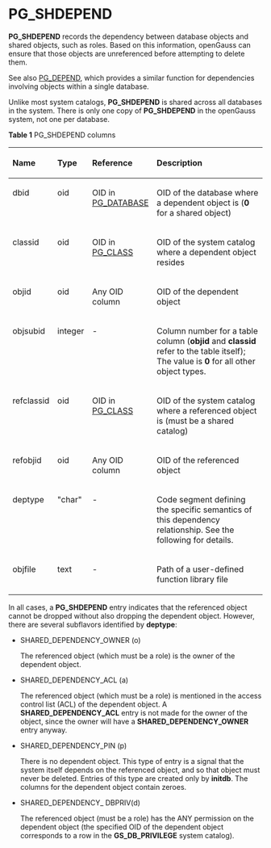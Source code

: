 # PG\_SHDEPEND<a name="EN-US_TOPIC_0289900698"></a>

**PG\_SHDEPEND**  records the dependency between database objects and shared objects, such as roles. Based on this information, openGauss can ensure that those objects are unreferenced before attempting to delete them.

See also  [PG\_DEPEND](pg_depend.md), which provides a similar function for dependencies involving objects within a single database.

Unlike most system catalogs,  **PG\_SHDEPEND**  is shared across all databases in the system. There is only one copy of  **PG\_SHDEPEND**  in the openGauss system, not one per database.

**Table  1**  PG\_SHDEPEND columns

<a name="en-us_topic_0283137157_en-us_topic_0237122314_en-us_topic_0059778501_t27b085e89ebd42c68d65b01fceaf8a4c"></a>
<table><thead align="left"><tr id="en-us_topic_0283137157_en-us_topic_0237122314_en-us_topic_0059778501_r8417af7187e34e1ca9a59650aae99fd6"><th class="cellrowborder" valign="top" width="15.229999999999999%" id="mcps1.2.5.1.1"><p id="en-us_topic_0283137157_en-us_topic_0237122314_en-us_topic_0059778501_a851db343909b4c108175e472aa7f6104"><a name="en-us_topic_0283137157_en-us_topic_0237122314_en-us_topic_0059778501_a851db343909b4c108175e472aa7f6104"></a><a name="en-us_topic_0283137157_en-us_topic_0237122314_en-us_topic_0059778501_a851db343909b4c108175e472aa7f6104"></a>Name</p>
</th>
<th class="cellrowborder" valign="top" width="12.590000000000002%" id="mcps1.2.5.1.2"><p id="en-us_topic_0283137157_en-us_topic_0237122314_en-us_topic_0059778501_a7d6c53bb50fc448aafa03c3f29d11a82"><a name="en-us_topic_0283137157_en-us_topic_0237122314_en-us_topic_0059778501_a7d6c53bb50fc448aafa03c3f29d11a82"></a><a name="en-us_topic_0283137157_en-us_topic_0237122314_en-us_topic_0059778501_a7d6c53bb50fc448aafa03c3f29d11a82"></a>Type</p>
</th>
<th class="cellrowborder" valign="top" width="21.73%" id="mcps1.2.5.1.3"><p id="en-us_topic_0283137157_en-us_topic_0237122314_en-us_topic_0059778501_a0da30404906d49e2828ce5bf41995ad4"><a name="en-us_topic_0283137157_en-us_topic_0237122314_en-us_topic_0059778501_a0da30404906d49e2828ce5bf41995ad4"></a><a name="en-us_topic_0283137157_en-us_topic_0237122314_en-us_topic_0059778501_a0da30404906d49e2828ce5bf41995ad4"></a>Reference</p>
</th>
<th class="cellrowborder" valign="top" width="50.449999999999996%" id="mcps1.2.5.1.4"><p id="en-us_topic_0283137157_en-us_topic_0237122314_en-us_topic_0059778501_a29f6b37d24834a8c814b78cd618f1a6f"><a name="en-us_topic_0283137157_en-us_topic_0237122314_en-us_topic_0059778501_a29f6b37d24834a8c814b78cd618f1a6f"></a><a name="en-us_topic_0283137157_en-us_topic_0237122314_en-us_topic_0059778501_a29f6b37d24834a8c814b78cd618f1a6f"></a>Description</p>
</th>
</tr>
</thead>
<tbody><tr id="en-us_topic_0283137157_en-us_topic_0237122314_en-us_topic_0059778501_r955991789291496ba218378120e7296b"><td class="cellrowborder" valign="top" width="15.229999999999999%" headers="mcps1.2.5.1.1 "><p id="en-us_topic_0283137157_en-us_topic_0237122314_en-us_topic_0059778501_af8bf6085242d49b7916d2441987cc22b"><a name="en-us_topic_0283137157_en-us_topic_0237122314_en-us_topic_0059778501_af8bf6085242d49b7916d2441987cc22b"></a><a name="en-us_topic_0283137157_en-us_topic_0237122314_en-us_topic_0059778501_af8bf6085242d49b7916d2441987cc22b"></a>dbid</p>
</td>
<td class="cellrowborder" valign="top" width="12.590000000000002%" headers="mcps1.2.5.1.2 "><p id="en-us_topic_0283137157_en-us_topic_0237122314_en-us_topic_0059778501_ad05c04b79f634a169cd213e84195baee"><a name="en-us_topic_0283137157_en-us_topic_0237122314_en-us_topic_0059778501_ad05c04b79f634a169cd213e84195baee"></a><a name="en-us_topic_0283137157_en-us_topic_0237122314_en-us_topic_0059778501_ad05c04b79f634a169cd213e84195baee"></a>oid</p>
</td>
<td class="cellrowborder" valign="top" width="21.73%" headers="mcps1.2.5.1.3 "><p id="en-us_topic_0283137157_en-us_topic_0237122314_en-us_topic_0059778501_a40ff5c957a3e4fc59572bb4625ec3329"><a name="en-us_topic_0283137157_en-us_topic_0237122314_en-us_topic_0059778501_a40ff5c957a3e4fc59572bb4625ec3329"></a><a name="en-us_topic_0283137157_en-us_topic_0237122314_en-us_topic_0059778501_a40ff5c957a3e4fc59572bb4625ec3329"></a>OID in <a href="pg_database.md">PG_DATABASE</a></p>
</td>
<td class="cellrowborder" valign="top" width="50.449999999999996%" headers="mcps1.2.5.1.4 "><p id="en-us_topic_0283137157_en-us_topic_0237122314_en-us_topic_0059778501_a8aa5ec846bac4d07bbd9165f40c8d81a"><a name="en-us_topic_0283137157_en-us_topic_0237122314_en-us_topic_0059778501_a8aa5ec846bac4d07bbd9165f40c8d81a"></a><a name="en-us_topic_0283137157_en-us_topic_0237122314_en-us_topic_0059778501_a8aa5ec846bac4d07bbd9165f40c8d81a"></a>OID of the database where a dependent object is (<strong id="b32411324185314"><a name="b32411324185314"></a><a name="b32411324185314"></a>0</strong> for a shared object)</p>
</td>
</tr>
<tr id="en-us_topic_0283137157_en-us_topic_0237122314_en-us_topic_0059778501_r5c689fb4174b4aed85f6ff7b445b2121"><td class="cellrowborder" valign="top" width="15.229999999999999%" headers="mcps1.2.5.1.1 "><p id="en-us_topic_0283137157_en-us_topic_0237122314_en-us_topic_0059778501_a6a6b446e7cef42168c1c662330f83f7b"><a name="en-us_topic_0283137157_en-us_topic_0237122314_en-us_topic_0059778501_a6a6b446e7cef42168c1c662330f83f7b"></a><a name="en-us_topic_0283137157_en-us_topic_0237122314_en-us_topic_0059778501_a6a6b446e7cef42168c1c662330f83f7b"></a>classid</p>
</td>
<td class="cellrowborder" valign="top" width="12.590000000000002%" headers="mcps1.2.5.1.2 "><p id="en-us_topic_0283137157_en-us_topic_0237122314_en-us_topic_0059778501_ab4a2d3c02b524ecb955182ec8b2aa9bd"><a name="en-us_topic_0283137157_en-us_topic_0237122314_en-us_topic_0059778501_ab4a2d3c02b524ecb955182ec8b2aa9bd"></a><a name="en-us_topic_0283137157_en-us_topic_0237122314_en-us_topic_0059778501_ab4a2d3c02b524ecb955182ec8b2aa9bd"></a>oid</p>
</td>
<td class="cellrowborder" valign="top" width="21.73%" headers="mcps1.2.5.1.3 "><p id="en-us_topic_0283137157_en-us_topic_0237122314_en-us_topic_0059778501_ad7b21d3be2064bf885bdd347f3473e67"><a name="en-us_topic_0283137157_en-us_topic_0237122314_en-us_topic_0059778501_ad7b21d3be2064bf885bdd347f3473e67"></a><a name="en-us_topic_0283137157_en-us_topic_0237122314_en-us_topic_0059778501_ad7b21d3be2064bf885bdd347f3473e67"></a>OID in <a href="pg_class.md">PG_CLASS</a></p>
</td>
<td class="cellrowborder" valign="top" width="50.449999999999996%" headers="mcps1.2.5.1.4 "><p id="en-us_topic_0283137157_en-us_topic_0237122314_en-us_topic_0059778501_a73bb9917800c4a28b4896041306c2953"><a name="en-us_topic_0283137157_en-us_topic_0237122314_en-us_topic_0059778501_a73bb9917800c4a28b4896041306c2953"></a><a name="en-us_topic_0283137157_en-us_topic_0237122314_en-us_topic_0059778501_a73bb9917800c4a28b4896041306c2953"></a>OID of the system catalog where a dependent object resides</p>
</td>
</tr>
<tr id="en-us_topic_0283137157_en-us_topic_0237122314_en-us_topic_0059778501_r6489017ba3a441ff9480ec2afe84261b"><td class="cellrowborder" valign="top" width="15.229999999999999%" headers="mcps1.2.5.1.1 "><p id="en-us_topic_0283137157_en-us_topic_0237122314_en-us_topic_0059778501_a51d69320c51940a1a35bef16e4d4df69"><a name="en-us_topic_0283137157_en-us_topic_0237122314_en-us_topic_0059778501_a51d69320c51940a1a35bef16e4d4df69"></a><a name="en-us_topic_0283137157_en-us_topic_0237122314_en-us_topic_0059778501_a51d69320c51940a1a35bef16e4d4df69"></a>objid</p>
</td>
<td class="cellrowborder" valign="top" width="12.590000000000002%" headers="mcps1.2.5.1.2 "><p id="en-us_topic_0283137157_en-us_topic_0237122314_en-us_topic_0059778501_ad87b0a0c47bf44a0a59bb64da9df45c7"><a name="en-us_topic_0283137157_en-us_topic_0237122314_en-us_topic_0059778501_ad87b0a0c47bf44a0a59bb64da9df45c7"></a><a name="en-us_topic_0283137157_en-us_topic_0237122314_en-us_topic_0059778501_ad87b0a0c47bf44a0a59bb64da9df45c7"></a>oid</p>
</td>
<td class="cellrowborder" valign="top" width="21.73%" headers="mcps1.2.5.1.3 "><p id="en-us_topic_0283137157_en-us_topic_0237122314_en-us_topic_0059778501_a2df2719cd87049f48f939326776e9b80"><a name="en-us_topic_0283137157_en-us_topic_0237122314_en-us_topic_0059778501_a2df2719cd87049f48f939326776e9b80"></a><a name="en-us_topic_0283137157_en-us_topic_0237122314_en-us_topic_0059778501_a2df2719cd87049f48f939326776e9b80"></a>Any OID column</p>
</td>
<td class="cellrowborder" valign="top" width="50.449999999999996%" headers="mcps1.2.5.1.4 "><p id="en-us_topic_0283137157_en-us_topic_0237122314_en-us_topic_0059778501_a94ddb070c05c42bfae1723bfe7ceb84e"><a name="en-us_topic_0283137157_en-us_topic_0237122314_en-us_topic_0059778501_a94ddb070c05c42bfae1723bfe7ceb84e"></a><a name="en-us_topic_0283137157_en-us_topic_0237122314_en-us_topic_0059778501_a94ddb070c05c42bfae1723bfe7ceb84e"></a>OID of the dependent object</p>
</td>
</tr>
<tr id="en-us_topic_0283137157_en-us_topic_0237122314_en-us_topic_0059778501_r48daae77667c4a6885438f59b7f81733"><td class="cellrowborder" valign="top" width="15.229999999999999%" headers="mcps1.2.5.1.1 "><p id="en-us_topic_0283137157_en-us_topic_0237122314_en-us_topic_0059778501_a5ed172386b4c49a3be7a56a0bf4f7566"><a name="en-us_topic_0283137157_en-us_topic_0237122314_en-us_topic_0059778501_a5ed172386b4c49a3be7a56a0bf4f7566"></a><a name="en-us_topic_0283137157_en-us_topic_0237122314_en-us_topic_0059778501_a5ed172386b4c49a3be7a56a0bf4f7566"></a>objsubid</p>
</td>
<td class="cellrowborder" valign="top" width="12.590000000000002%" headers="mcps1.2.5.1.2 "><p id="en-us_topic_0283137157_en-us_topic_0237122314_en-us_topic_0059778501_a7658ff76b8ff4ef78d35a10b1f84fb95"><a name="en-us_topic_0283137157_en-us_topic_0237122314_en-us_topic_0059778501_a7658ff76b8ff4ef78d35a10b1f84fb95"></a><a name="en-us_topic_0283137157_en-us_topic_0237122314_en-us_topic_0059778501_a7658ff76b8ff4ef78d35a10b1f84fb95"></a>integer</p>
</td>
<td class="cellrowborder" valign="top" width="21.73%" headers="mcps1.2.5.1.3 "><p id="en-us_topic_0283137157_en-us_topic_0237122314_en-us_topic_0059778501_ae01a08adc2f74b98a78c9b0db113f569"><a name="en-us_topic_0283137157_en-us_topic_0237122314_en-us_topic_0059778501_ae01a08adc2f74b98a78c9b0db113f569"></a><a name="en-us_topic_0283137157_en-us_topic_0237122314_en-us_topic_0059778501_ae01a08adc2f74b98a78c9b0db113f569"></a>-</p>
</td>
<td class="cellrowborder" valign="top" width="50.449999999999996%" headers="mcps1.2.5.1.4 "><p id="en-us_topic_0283137157_en-us_topic_0237122314_en-us_topic_0059778501_a34fd3bb65c044b5d83c1d705696f9509"><a name="en-us_topic_0283137157_en-us_topic_0237122314_en-us_topic_0059778501_a34fd3bb65c044b5d83c1d705696f9509"></a><a name="en-us_topic_0283137157_en-us_topic_0237122314_en-us_topic_0059778501_a34fd3bb65c044b5d83c1d705696f9509"></a>Column number for a table column (<strong id="b8355113020536"><a name="b8355113020536"></a><a name="b8355113020536"></a>objid</strong> and <strong id="b1036115302530"><a name="b1036115302530"></a><a name="b1036115302530"></a>classid</strong> refer to the table itself); The value is <strong id="b2966193110539"><a name="b2966193110539"></a><a name="b2966193110539"></a>0</strong> for all other object types.</p>
</td>
</tr>
<tr id="en-us_topic_0283137157_en-us_topic_0237122314_en-us_topic_0059778501_rb8f7f5ce20044f90bc443a3d434521c6"><td class="cellrowborder" valign="top" width="15.229999999999999%" headers="mcps1.2.5.1.1 "><p id="en-us_topic_0283137157_en-us_topic_0237122314_en-us_topic_0059778501_ada0ab92650914d4dbaccd620a032dce9"><a name="en-us_topic_0283137157_en-us_topic_0237122314_en-us_topic_0059778501_ada0ab92650914d4dbaccd620a032dce9"></a><a name="en-us_topic_0283137157_en-us_topic_0237122314_en-us_topic_0059778501_ada0ab92650914d4dbaccd620a032dce9"></a>refclassid</p>
</td>
<td class="cellrowborder" valign="top" width="12.590000000000002%" headers="mcps1.2.5.1.2 "><p id="en-us_topic_0283137157_en-us_topic_0237122314_en-us_topic_0059778501_a5c22a764707e4a10a18346329dd08ab5"><a name="en-us_topic_0283137157_en-us_topic_0237122314_en-us_topic_0059778501_a5c22a764707e4a10a18346329dd08ab5"></a><a name="en-us_topic_0283137157_en-us_topic_0237122314_en-us_topic_0059778501_a5c22a764707e4a10a18346329dd08ab5"></a>oid</p>
</td>
<td class="cellrowborder" valign="top" width="21.73%" headers="mcps1.2.5.1.3 "><p id="en-us_topic_0283137157_en-us_topic_0237122314_en-us_topic_0059778501_a699d32fc2f8549aea23c5eb8503f49ee"><a name="en-us_topic_0283137157_en-us_topic_0237122314_en-us_topic_0059778501_a699d32fc2f8549aea23c5eb8503f49ee"></a><a name="en-us_topic_0283137157_en-us_topic_0237122314_en-us_topic_0059778501_a699d32fc2f8549aea23c5eb8503f49ee"></a>OID in <a href="pg_class.md">PG_CLASS</a></p>
</td>
<td class="cellrowborder" valign="top" width="50.449999999999996%" headers="mcps1.2.5.1.4 "><p id="en-us_topic_0283137157_en-us_topic_0237122314_en-us_topic_0059778501_a699e2fbd4c8f480ba65994e4a02b066c"><a name="en-us_topic_0283137157_en-us_topic_0237122314_en-us_topic_0059778501_a699e2fbd4c8f480ba65994e4a02b066c"></a><a name="en-us_topic_0283137157_en-us_topic_0237122314_en-us_topic_0059778501_a699e2fbd4c8f480ba65994e4a02b066c"></a>OID of the system catalog where a referenced object is (must be a shared catalog)</p>
</td>
</tr>
<tr id="en-us_topic_0283137157_en-us_topic_0237122314_en-us_topic_0059778501_rfee4540ac48d444ab78a790f58c11b52"><td class="cellrowborder" valign="top" width="15.229999999999999%" headers="mcps1.2.5.1.1 "><p id="en-us_topic_0283137157_en-us_topic_0237122314_en-us_topic_0059778501_ab8bb5468c2c54f4a9a9ecf503a2d84bb"><a name="en-us_topic_0283137157_en-us_topic_0237122314_en-us_topic_0059778501_ab8bb5468c2c54f4a9a9ecf503a2d84bb"></a><a name="en-us_topic_0283137157_en-us_topic_0237122314_en-us_topic_0059778501_ab8bb5468c2c54f4a9a9ecf503a2d84bb"></a>refobjid</p>
</td>
<td class="cellrowborder" valign="top" width="12.590000000000002%" headers="mcps1.2.5.1.2 "><p id="en-us_topic_0283137157_en-us_topic_0237122314_en-us_topic_0059778501_af4604e9106ee43a0a32824024a282996"><a name="en-us_topic_0283137157_en-us_topic_0237122314_en-us_topic_0059778501_af4604e9106ee43a0a32824024a282996"></a><a name="en-us_topic_0283137157_en-us_topic_0237122314_en-us_topic_0059778501_af4604e9106ee43a0a32824024a282996"></a>oid</p>
</td>
<td class="cellrowborder" valign="top" width="21.73%" headers="mcps1.2.5.1.3 "><p id="en-us_topic_0283137157_en-us_topic_0237122314_en-us_topic_0059778501_a55995ba409364caeac026f12faa8a3b1"><a name="en-us_topic_0283137157_en-us_topic_0237122314_en-us_topic_0059778501_a55995ba409364caeac026f12faa8a3b1"></a><a name="en-us_topic_0283137157_en-us_topic_0237122314_en-us_topic_0059778501_a55995ba409364caeac026f12faa8a3b1"></a>Any OID column</p>
</td>
<td class="cellrowborder" valign="top" width="50.449999999999996%" headers="mcps1.2.5.1.4 "><p id="en-us_topic_0283137157_en-us_topic_0237122314_en-us_topic_0059778501_ade77c99d3075499a9d813ae37d6b6552"><a name="en-us_topic_0283137157_en-us_topic_0237122314_en-us_topic_0059778501_ade77c99d3075499a9d813ae37d6b6552"></a><a name="en-us_topic_0283137157_en-us_topic_0237122314_en-us_topic_0059778501_ade77c99d3075499a9d813ae37d6b6552"></a>OID of the referenced object</p>
</td>
</tr>
<tr id="en-us_topic_0283137157_en-us_topic_0237122314_en-us_topic_0059778501_r8762f3054e0f446a9ead1037867595bb"><td class="cellrowborder" valign="top" width="15.229999999999999%" headers="mcps1.2.5.1.1 "><p id="en-us_topic_0283137157_en-us_topic_0237122314_en-us_topic_0059778501_a757c124f948044a3958dec69ee08a871"><a name="en-us_topic_0283137157_en-us_topic_0237122314_en-us_topic_0059778501_a757c124f948044a3958dec69ee08a871"></a><a name="en-us_topic_0283137157_en-us_topic_0237122314_en-us_topic_0059778501_a757c124f948044a3958dec69ee08a871"></a>deptype</p>
</td>
<td class="cellrowborder" valign="top" width="12.590000000000002%" headers="mcps1.2.5.1.2 "><p id="en-us_topic_0283137157_en-us_topic_0237122314_en-us_topic_0059778501_aad8b2ce4e98e45d5b24483738ae8e5b1"><a name="en-us_topic_0283137157_en-us_topic_0237122314_en-us_topic_0059778501_aad8b2ce4e98e45d5b24483738ae8e5b1"></a><a name="en-us_topic_0283137157_en-us_topic_0237122314_en-us_topic_0059778501_aad8b2ce4e98e45d5b24483738ae8e5b1"></a>"char"</p>
</td>
<td class="cellrowborder" valign="top" width="21.73%" headers="mcps1.2.5.1.3 "><p id="en-us_topic_0283137157_en-us_topic_0237122314_en-us_topic_0059778501_acc2d785d5bad418089efcfcac940aa7d"><a name="en-us_topic_0283137157_en-us_topic_0237122314_en-us_topic_0059778501_acc2d785d5bad418089efcfcac940aa7d"></a><a name="en-us_topic_0283137157_en-us_topic_0237122314_en-us_topic_0059778501_acc2d785d5bad418089efcfcac940aa7d"></a>-</p>
</td>
<td class="cellrowborder" valign="top" width="50.449999999999996%" headers="mcps1.2.5.1.4 "><p id="en-us_topic_0283137157_en-us_topic_0237122314_en-us_topic_0059778501_ab8c8590388d348d5b0e361c9895494e4"><a name="en-us_topic_0283137157_en-us_topic_0237122314_en-us_topic_0059778501_ab8c8590388d348d5b0e361c9895494e4"></a><a name="en-us_topic_0283137157_en-us_topic_0237122314_en-us_topic_0059778501_ab8c8590388d348d5b0e361c9895494e4"></a>Code segment defining the specific semantics of this dependency relationship. See the following for details.</p>
</td>
</tr>
<tr id="en-us_topic_0283137157_en-us_topic_0237122314_row49453021144559"><td class="cellrowborder" valign="top" width="15.229999999999999%" headers="mcps1.2.5.1.1 "><p id="en-us_topic_0283137157_en-us_topic_0237122314_p46271755144559"><a name="en-us_topic_0283137157_en-us_topic_0237122314_p46271755144559"></a><a name="en-us_topic_0283137157_en-us_topic_0237122314_p46271755144559"></a>objfile</p>
</td>
<td class="cellrowborder" valign="top" width="12.590000000000002%" headers="mcps1.2.5.1.2 "><p id="en-us_topic_0283137157_en-us_topic_0237122314_p57024678144559"><a name="en-us_topic_0283137157_en-us_topic_0237122314_p57024678144559"></a><a name="en-us_topic_0283137157_en-us_topic_0237122314_p57024678144559"></a>text</p>
</td>
<td class="cellrowborder" valign="top" width="21.73%" headers="mcps1.2.5.1.3 "><p id="en-us_topic_0283137157_en-us_topic_0237122314_p55596181144559"><a name="en-us_topic_0283137157_en-us_topic_0237122314_p55596181144559"></a><a name="en-us_topic_0283137157_en-us_topic_0237122314_p55596181144559"></a>-</p>
</td>
<td class="cellrowborder" valign="top" width="50.449999999999996%" headers="mcps1.2.5.1.4 "><p id="en-us_topic_0283137157_en-us_topic_0237122314_p6996801144559"><a name="en-us_topic_0283137157_en-us_topic_0237122314_p6996801144559"></a><a name="en-us_topic_0283137157_en-us_topic_0237122314_p6996801144559"></a>Path of a user-defined function library file</p>
</td>
</tr>
</tbody>
</table>

In all cases, a  **PG\_SHDEPEND**  entry indicates that the referenced object cannot be dropped without also dropping the dependent object. However, there are several subflavors identified by  **deptype**: 

-   SHARED\_DEPENDENCY\_OWNER \(o\)

    The referenced object \(which must be a role\) is the owner of the dependent object.

-   SHARED\_DEPENDENCY\_ACL \(a\)

    The referenced object \(which must be a role\) is mentioned in the access control list \(ACL\) of the dependent object. A  **SHARED\_DEPENDENCY\_ACL**  entry is not made for the owner of the object, since the owner will have a  **SHARED\_DEPENDENCY\_OWNER**  entry anyway.

-   SHARED\_DEPENDENCY\_PIN \(p\)

    There is no dependent object. This type of entry is a signal that the system itself depends on the referenced object, and so that object must never be deleted. Entries of this type are created only by  **initdb**. The columns for the dependent object contain zeroes.

-   SHARED\_DEPENDENCY\_ DBPRIV\(d\)

    The referenced object \(must be a role\) has the ANY permission on the dependent object \(the specified OID of the dependent object corresponds to a row in the  **GS\_DB\_PRIVILEGE**  system catalog\).


